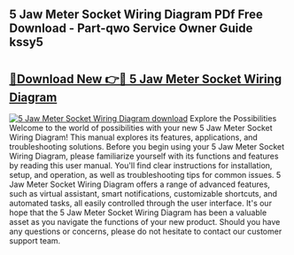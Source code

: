 ## 5 Jaw Meter Socket Wiring Diagram PDf Free Download - Part-qwo Service Owner Guide kssy5

# <h2><a href="http://dfk4qdt.blite.top/?on=5+Jaw+Meter+Socket+Wiring+Diagram">🔗Download New 👉🔴 5 Jaw Meter Socket Wiring Diagram</a></h2>

[![5 Jaw Meter Socket Wiring Diagram download](https://i.imgur.com/lujVjoI.png)](http://dfk4qdt.blite.top/?on=5+Jaw+Meter+Socket+Wiring+Diagram)
Explore the Possibilities Welcome to the world of possibilities with your new 5 Jaw Meter Socket Wiring Diagram! This manual explores its features, applications, and troubleshooting solutions. Before you begin using your 5 Jaw Meter Socket Wiring Diagram, please familiarize yourself with its functions and features by reading this user manual. You'll find clear instructions for installation, setup, and operation, as well as troubleshooting tips for common issues. 5 Jaw Meter Socket Wiring Diagram offers a range of advanced features, such as virtual assistant, smart notifications, customizable shortcuts, and automated tasks, all easily controlled through the user interface. It's our hope that the 5 Jaw Meter Socket Wiring Diagram has been a valuable asset as you navigate the functions of your new product. Should you have any questions or concerns, please do not hesitate to contact our customer support team.
